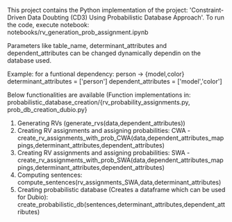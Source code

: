 This project contains the Python implementation of the project: 'Constraint-Driven Data Doubting (CD3) Using Probabilistic Database Approach'.
To run the code, execute notebook: notebooks/rv_generation_prob_assignment.ipynb

Parameters like table_name, determinant_attributes and dependent_attributes can be changed dynamically dependin on the database used.

Example: for a funtional dependency: person -> {model,color}
determinant_attributes = ['person']
dependent_attributes = ['model','color']

Below functionalities are available (Function implementations in: probabilistic_database_creation/{rv_probability_assignments.py, prob_db_creation_dubio.py}
1) Generating RVs (generate_rvs(data,dependent_attributes))
2) Creating RV assignments and assigning probabilities: CWA - create_rv_assignments_with_prob_CWA(data,dependent_attributes_mappings,determinant_attributes,dependent_attributes)
3) Creating RV assignments and assigning probabilities: SWA - create_rv_assignments_with_prob_SWA(data,dependent_attributes_mappings,determinant_attributes,dependent_attributes)
4) Computing sentences: compute_sentences(rv_assignments_SWA,data,determinant_attributes)
5) Creating probabilistic database (Creates a dataframe which can be used for Dubio): create_probabilistic_db(sentences,determinant_attributes,dependent_attributes)
